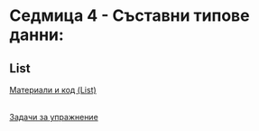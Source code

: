 # Седмица 4 - Съставни типове данни:
## List
[Материали и код (List)](https://github.com/Kaisiq/UP-Students/blob/main/week4/list.md)<br><br>

[Задачи за упражнение](https://github.com/Kaisiq/UP-Students/blob/main/week4/list_tasks.md)<br>